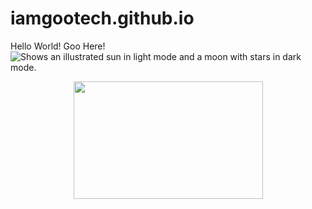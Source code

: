 # iamgootech.github.io
Hello World! Goo Here!
<picture>
  <source media="(prefers-color-scheme: dark)" srcset="https://user-images.githubusercontent.com/25423296/163456776-7f95b81a-f1ed-45f7-b7ab-8fa810d529fa.png">
  <source media="(prefers-color-scheme: light)" srcset="https://user-images.githubusercontent.com/25423296/163456779-a8556205-d0a5-45e2-ac17-42d089e3c3f8.png">
  <img alt="Shows an illustrated sun in light mode and a moon with stars in dark mode." src="https://user-images.githubusercontent.com/25423296/163456779-a8556205-d0a5-45e2-ac17-42d089e3c3f8.png">
</picture> <p style="text-align:center"><span style="color:#008080"><img height="188" src="https://img.geocaching.com:443/585ecb55-9f3b-4750-9e01-59dd0d4a08c4.jpg" width="303" /></span></p>
